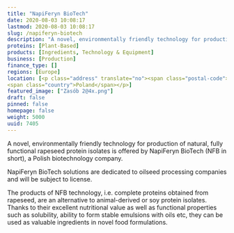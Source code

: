 ```yaml
---
title: "NapiFeryn BioTech"
date: 2020-08-03 10:08:17
lastmod: 2020-08-03 10:08:17
slug: /napiferyn-biotech
description: "A novel, environmentally friendly technology for production of natural, fully functional rapeseed protein isolates is offered by NapiFeryn BioTech (NFB in short), a Polish biotechnology company.NapiFeryn BioTech solutions are dedicated to oilseed processing companies and will be subject to license."
proteins: [Plant-Based]
products: [Ingredients, Technology & Equipment]
business: [Production]
finance_type: []
regions: [Europe]
location: [<p class="address" translate="no"><span class="postal-code">90-057</span> <span class="locality">Łódź</span><br>
<span class="country">Poland</span></p>]
featured_image: ["Zasób 2@4x.png"]
draft: false
pinned: false
homepage: false
weight: 5000
uuid: 7405
---
```

<p>A novel, environmentally friendly technology for production of natural, fully functional rapeseed protein isolates is offered by NapiFeryn BioTech (NFB in short), a Polish biotechnology company.</p>
<p>NapiFeryn BioTech solutions are dedicated to oilseed processing companies and will be subject to license.</p>
<p>The products of NFB technology, i.e. complete proteins obtained from rapeseed, are an alternative to animal-derived or soy protein isolates. Thanks to their excellent nutritional value as well as functional properties such as solubility, ability to form stable emulsions with oils etc, they can be used as valuable ingredients in novel food formulations.</p>
